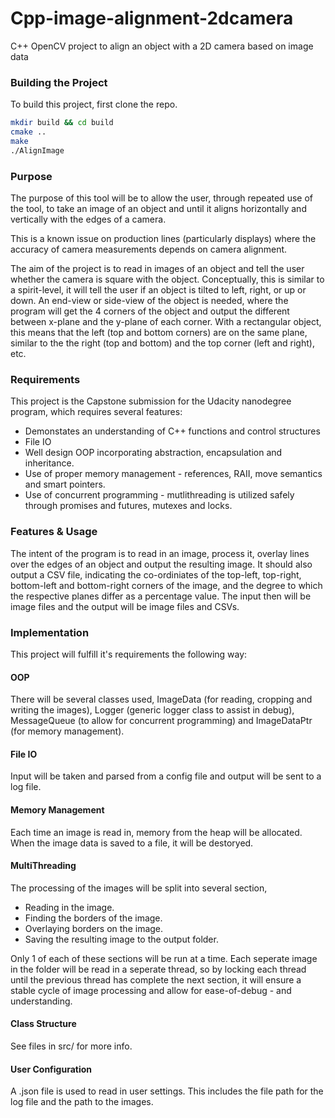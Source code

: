 # Cpp-image-alignment-2dcamera
C++ OpenCV project to align an object with a 2D camera based on image data

### Building the Project
To build this project, first clone the repo.
```bash
mkdir build && cd build
cmake ..
make
./AlignImage
```

### Purpose
The purpose of this tool will be to allow the user, through repeated use of the tool, to take an image of an object and until it aligns horizontally and vertically with the edges of a camera. 

This is a known issue on production lines (particularly displays) where the accuracy of camera measurements depends on camera alignment.

The aim of the project is to read in images of an object and tell the user whether the camera is square with the object.
Conceptually, this is similar to a spirit-level, it will tell the user if an object is tilted to left, right, or up or down.
An end-view or side-view of the object is needed, where the program will get the 4 corners of the object and output the different between x-plane and the y-plane of each corner. With a rectangular object, this means that the left (top and bottom corners) are on the same plane, similar to the the right (top and bottom) and the top corner (left and right), etc.

### Requirements
This project is the Capstone submission for the Udacity nanodegree program, which requires several features:
* Demonstates an understanding of C++ functions and control structures
* File IO
* Well design OOP incorporating abstraction, encapsulation and inheritance.
* Use of proper memory management - references, RAII, move semantics and smart pointers.
* Use of concurrent programming - mutlithreading is utilized safely through promises and futures, mutexes and locks.

### Features & Usage
The intent of the program is to read in an image, process it, overlay lines over the edges of an object and output the resulting image. It should also output a CSV file, indicating the co-ordiniates of the top-left, top-right, bottom-left and bottom-right corners of the image, and the degree to which the respective planes differ as a percentage value.
The input then will be image files and the output will be image files and CSVs.

### Implementation
This project will fulfill it's requirements the following way:
#### OOP 
There will be several classes used, ImageData (for reading, cropping and writing the images), Logger (generic logger class to assist in debug), MessageQueue (to allow for concurrent programming) and ImageDataPtr (for memory management).
#### File IO
Input will be taken and parsed from a config file and output will be sent to a log file.
#### Memory Management
Each time an image is read in, memory from the heap will be allocated. When the image data is saved to a file, it will be destoryed.
#### MultiThreading
The processing of the images will be split into several section,
* Reading in the image.
* Finding the borders of the image.
* Overlaying borders on the image.
* Saving the resulting image to the output folder.

Only 1 of each of these sections will be run at a time. Each seperate image in the folder will be read in a seperate thread,
so by locking each thread until the previous thread has complete the next section, it will ensure a stable cycle of image processing
and allow for ease-of-debug - and understanding.

#### Class Structure
See files in src/ for more info.

#### User Configuration
A .json file is used to read in user settings. This includes the file path for the log file and the path to the images.